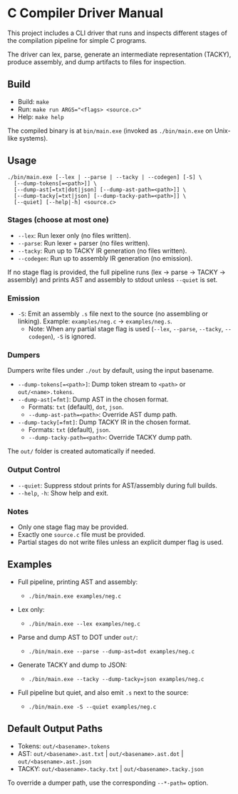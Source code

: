 # C Compiler Driver Manual

This project includes a CLI driver that runs and inspects different stages of the compilation pipeline for simple C programs.

The driver can lex, parse, generate an intermediate representation (TACKY), produce assembly, and dump artifacts to files for inspection.

## Build

- Build: `make`
- Run: `make run ARGS="<flags> <source.c>"`
- Help: `make help`

The compiled binary is at `bin/main.exe` (invoked as `./bin/main.exe` on Unix-like systems).

## Usage

```
./bin/main.exe [--lex | --parse | --tacky | --codegen] [-S] \
  [--dump-tokens[=<path>]] \
  [--dump-ast[=txt|dot|json] [--dump-ast-path=<path>]] \
  [--dump-tacky[=txt|json] [--dump-tacky-path=<path>]] \
  [--quiet] [--help|-h] <source.c>
```

### Stages (choose at most one)

- `--lex`: Run lexer only (no files written).
- `--parse`: Run lexer + parser (no files written).
- `--tacky`: Run up to TACKY IR generation (no files written).
- `--codegen`: Run up to assembly IR generation (no emission).

If no stage flag is provided, the full pipeline runs (lex → parse → TACKY → assembly) and prints AST and assembly to stdout unless `--quiet` is set.

### Emission

- `-S`: Emit an assembly `.s` file next to the source (no assembling or linking). Example: `examples/neg.c` → `examples/neg.s`.
  - Note: When any partial stage flag is used (`--lex`, `--parse`, `--tacky`, `--codegen`), `-S` is ignored.

### Dumpers

Dumpers write files under `./out` by default, using the input basename.

- `--dump-tokens[=<path>]`: Dump token stream to `<path>` or `out/<name>.tokens`.
- `--dump-ast[=fmt]`: Dump AST in the chosen format.
  - Formats: `txt` (default), `dot`, `json`.
  - `--dump-ast-path=<path>`: Override AST dump path.
- `--dump-tacky[=fmt]`: Dump TACKY IR in the chosen format.
  - Formats: `txt` (default), `json`.
  - `--dump-tacky-path=<path>`: Override TACKY dump path.

The `out/` folder is created automatically if needed.

### Output Control

- `--quiet`: Suppress stdout prints for AST/assembly during full builds.
- `--help`, `-h`: Show help and exit.

### Notes

- Only one stage flag may be provided.
- Exactly one `source.c` file must be provided.
- Partial stages do not write files unless an explicit dumper flag is used.

## Examples

- Full pipeline, printing AST and assembly:
  - `./bin/main.exe examples/neg.c`

- Lex only:
  - `./bin/main.exe --lex examples/neg.c`

- Parse and dump AST to DOT under `out/`:
  - `./bin/main.exe --parse --dump-ast=dot examples/neg.c`

- Generate TACKY and dump to JSON:
  - `./bin/main.exe --tacky --dump-tacky=json examples/neg.c`

- Full pipeline but quiet, and also emit `.s` next to the source:
  - `./bin/main.exe -S --quiet examples/neg.c`

## Default Output Paths

- Tokens: `out/<basename>.tokens`
- AST: `out/<basename>.ast.txt` | `out/<basename>.ast.dot` | `out/<basename>.ast.json`
- TACKY: `out/<basename>.tacky.txt` | `out/<basename>.tacky.json`

To override a dumper path, use the corresponding `--*-path=` option.

